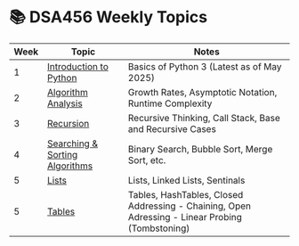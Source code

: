 # 📚 DSA456 Weekly Topics

| Week | Topic                        | Notes                                                                 |
|------|-----------------------------|------------------------------------------------------------------------|
| 1    | [Introduction to Python](./Week-1/notes.md) | Basics of Python 3 (Latest as of May 2025)                           |
| 2    | [Algorithm Analysis](./Week-2/notes.md)         | Growth Rates, Asymptotic Notation, Runtime Complexity                |
| 3    | [Recursion](./Week-3/notes.md)                           | Recursive Thinking, Call Stack, Base and Recursive Cases             |
| 4    | [Searching & Sorting Algorithms](./Week-4/notes.md) | Binary Search, Bubble Sort, Merge Sort, etc.                         |
| 5    | [Lists](./Week-5/notes.md) | Lists, Linked Lists, Sentinals |
| 5    | [Tables](./Week-6/notes.md) | Tables, HashTables, Closed Addressing - Chaining, Open Adressing - Linear Probing (Tombstoning) |
